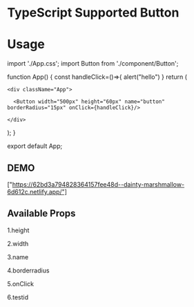 # TypeScript Supported Button
# Usage 

import './App.css';
import Button from './component/Button';

function App() {
  const handleClick=()=>{
    alert("hello")
  }
  return (

    <div className="App">

      <Button width="500px" height="60px" name="button" borderRadius="15px" onClick={handleClick}/>

    </div>
  );
}

export default App;


## DEMO 

["https://62bd3a794828364157fee48d--dainty-marshmallow-6d612c.netlify.app/"]
## Available Props

1.height

2.width

3.name

4.borderradius

5.onClick

6.testid 
